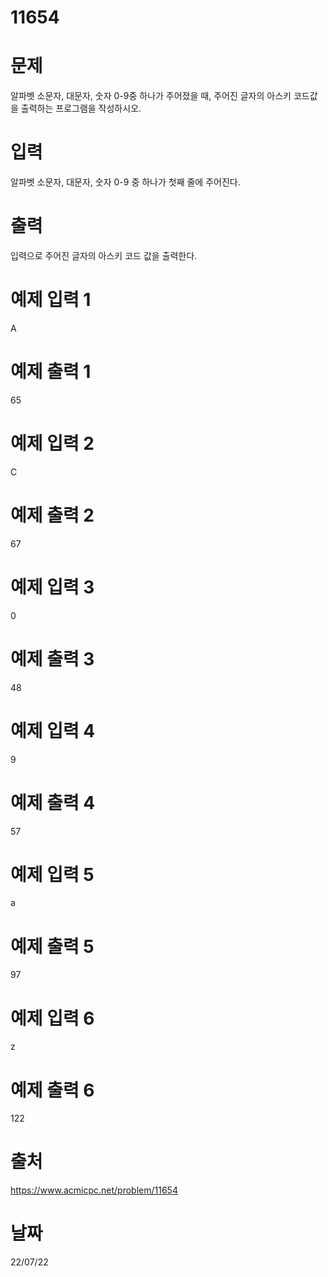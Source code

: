 # 11654

# 문제
알파벳 소문자, 대문자, 숫자 0-9중 하나가 주어졌을 때, 주어진 글자의 아스키 코드값을 출력하는 프로그램을 작성하시오.

# 입력
알파벳 소문자, 대문자, 숫자 0-9 중 하나가 첫째 줄에 주어진다.

# 출력
입력으로 주어진 글자의 아스키 코드 값을 출력한다.

# 예제 입력 1 
A  

# 예제 출력 1 
65

# 예제 입력 2 
C

# 예제 출력 2 
67

# 예제 입력 3 
0 

# 예제 출력 3 
48

# 예제 입력 4 
9

# 예제 출력 4 
57

# 예제 입력 5 
a

# 예제 출력 5 
97

# 예제 입력 6 
z

# 예제 출력 6 
122

# 출처
https://www.acmicpc.net/problem/11654

# 날짜
22/07/22
